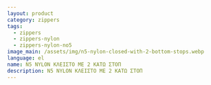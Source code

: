 ```yaml
---
layout: product
category: zippers
tags:
  - zippers
  - zippers-nylon
  - zippers-nylon-no5
image_main: /assets/img/n5-nylon-closed-with-2-bottom-stops.webp
language: el
name: N5 NYLON ΚΛΕΙΣΤΟ ΜΕ 2 ΚΑΤΩ ΣΤΟΠ
description: N5 NYLON ΚΛΕΙΣΤΟ ΜΕ 2 ΚΑΤΩ ΣΤΟΠ
---
```

